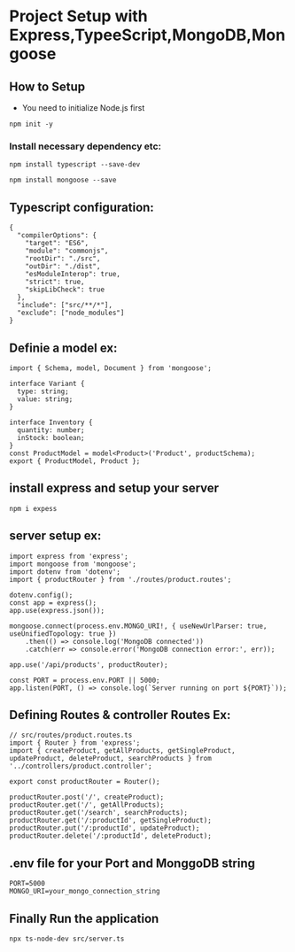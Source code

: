 
# Project Setup with Express,TypeeScript,MongoDB,Mongoose



## How to Setup
* You need to initialize Node.js first
``` 
npm init -y

```
### Install necessary dependency etc:

```
npm install typescript --save-dev 

npm install mongoose --save

```

## Typescript configuration:

```
{
  "compilerOptions": {
    "target": "ES6",
    "module": "commonjs",
    "rootDir": "./src",
    "outDir": "./dist",
    "esModuleInterop": true,
    "strict": true,
    "skipLibCheck": true
  },
  "include": ["src/**/*"],
  "exclude": ["node_modules"]
}

```

## Definie a model ex:

``` 
import { Schema, model, Document } from 'mongoose';

interface Variant {
  type: string;
  value: string;
}

interface Inventory {
  quantity: number;
  inStock: boolean;
}
const ProductModel = model<Product>('Product', productSchema);
export { ProductModel, Product };
```

## install express and setup your server

```
npm i expess
```

## server setup ex:

```
import express from 'express';
import mongoose from 'mongoose';
import dotenv from 'dotenv';
import { productRouter } from './routes/product.routes';

dotenv.config();
const app = express();
app.use(express.json());

mongoose.connect(process.env.MONGO_URI!, { useNewUrlParser: true, useUnifiedTopology: true })
    .then(() => console.log('MongoDB connected'))
    .catch(err => console.error('MongoDB connection error:', err));

app.use('/api/products', productRouter);

const PORT = process.env.PORT || 5000;
app.listen(PORT, () => console.log(`Server running on port ${PORT}`));
```

## Defining Routes & controller Routes Ex:

```
// src/routes/product.routes.ts
import { Router } from 'express';
import { createProduct, getAllProducts, getSingleProduct, updateProduct, deleteProduct, searchProducts } from '../controllers/product.controller';

export const productRouter = Router();

productRouter.post('/', createProduct);
productRouter.get('/', getAllProducts);
productRouter.get('/search', searchProducts);
productRouter.get('/:productId', getSingleProduct);
productRouter.put('/:productId', updateProduct);
productRouter.delete('/:productId', deleteProduct);
```

## .env file for your Port and MonggoDB string

```
PORT=5000
MONGO_URI=your_mongo_connection_string
```

## Finally Run the application

```
npx ts-node-dev src/server.ts

```